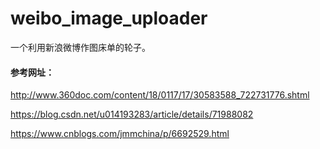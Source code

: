 # weibo_image_uploader

一个利用新浪微博作图床单的轮子。

#### 参考网址：
http://www.360doc.com/content/18/0117/17/30583588_722731776.shtml

https://blog.csdn.net/u014193283/article/details/71988082

https://www.cnblogs.com/jmmchina/p/6692529.html
